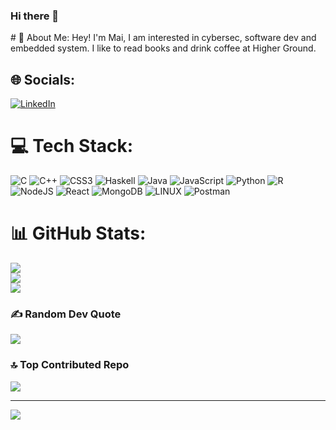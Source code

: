 ### Hi there 👋

<!--
**Cocorico101/Cocorico101** is a ✨ _special_ ✨ repository because its `README.md` (this file) appears on your GitHub profile.

Here are some ideas to get you started:

- 🔭 I’m currently working on my 2nd degree in Comp Sci <br>
- 🌱 I’m currently learning cybersecurity, software development and embedded systems. 
- 👯 I’m looking to collaborate on projects related to what I am learning
- 🤔 I’m looking for help with finding a starter role in the tech industry
- 💬 Ask me about ...
- 📫 How to reach me: LinkedIn
- 😄 Pronouns: She/Her
- ⚡ Fun fact: I have a degree in Microbiology before I pursue Comp Sci. 
--># 💫 About Me: Hey! I'm Mai, I am interested in cybersec, software dev and embedded system. I like to read books and drink coffee at Higher Ground. 



## 🌐 Socials:
[![LinkedIn](https://img.shields.io/badge/LinkedIn-%230077B5.svg?logo=linkedin&logoColor=white)](https://linkedin.com/in/https://www.linkedin.com/in/maikhanhduong/) 

# 💻 Tech Stack:
![C](https://img.shields.io/badge/c-%2300599C.svg?style=for-the-badge&logo=c&logoColor=white) ![C++](https://img.shields.io/badge/c++-%2300599C.svg?style=for-the-badge&logo=c%2B%2B&logoColor=white) ![CSS3](https://img.shields.io/badge/css3-%231572B6.svg?style=for-the-badge&logo=css3&logoColor=white) ![Haskell](https://img.shields.io/badge/Haskell-5e5086?style=for-the-badge&logo=haskell&logoColor=white) ![Java](https://img.shields.io/badge/java-%23ED8B00.svg?style=for-the-badge&logo=java&logoColor=white) ![JavaScript](https://img.shields.io/badge/javascript-%23323330.svg?style=for-the-badge&logo=javascript&logoColor=%23F7DF1E) ![Python](https://img.shields.io/badge/python-3670A0?style=for-the-badge&logo=python&logoColor=ffdd54) ![R](https://img.shields.io/badge/r-%23276DC3.svg?style=for-the-badge&logo=r&logoColor=white) ![NodeJS](https://img.shields.io/badge/node.js-6DA55F?style=for-the-badge&logo=node.js&logoColor=white) ![React](https://img.shields.io/badge/react-%2320232a.svg?style=for-the-badge&logo=react&logoColor=%2361DAFB) ![MongoDB](https://img.shields.io/badge/MongoDB-%234ea94b.svg?style=for-the-badge&logo=mongodb&logoColor=white) ![LINUX](https://img.shields.io/badge/Linux-FCC624?style=for-the-badge&logo=linux&logoColor=black) ![Postman](https://img.shields.io/badge/Postman-FF6C37?style=for-the-badge&logo=postman&logoColor=white)
# 📊 GitHub Stats:
![](https://github-readme-stats.vercel.app/api?username=Cocorico101&theme=dark&hide_border=false&include_all_commits=false&count_private=false)<br/>
![](https://github-readme-streak-stats.herokuapp.com/?user=Cocorico101&theme=dark&hide_border=false)<br/>
![](https://github-readme-stats.vercel.app/api/top-langs/?username=Cocorico101&theme=dark&hide_border=false&include_all_commits=false&count_private=false&layout=compact)

### ✍️ Random Dev Quote
![](https://quotes-github-readme.vercel.app/api?type=horizontal&theme=radical)

### 🔝 Top Contributed Repo
![](https://github-contributor-stats.vercel.app/api?username=Cocorico101&limit=5&theme=dark&combine_all_yearly_contributions=true)

---
[![](https://visitcount.itsvg.in/api?id=Cocorico101&icon=0&color=0)](https://visitcount.itsvg.in)

<!-- Proudly created with GPRM ( https://gprm.itsvg.in ) -->
